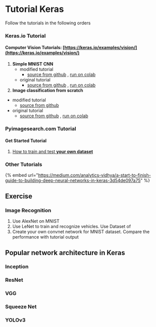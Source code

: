 # Tutorial Keras

Follow the tutorials in the following orders

### Keras.io Tutorial

#### Computer Vision Tutorials: [https://keras.io/examples/vision/](https://keras.io/examples/vision/)

1. **Simple MNIST CNN**
   * modified tutorial
     * [source from github](https://github.com/ykkimhgu/dl-tutorial/blob/master/Keras/cnn/keras_tutorial_MNIST_ykk.ipynb) ,  [run on colab](https://colab.research.google.com/github/ykkimhgu/dl-tutorial/blob/master/Keras/cnn/keras_tutorial_MNIST_ykk.ipynb)
   * original tutorial
     * [source  from github](https://github.com/keras-team/keras-io/blob/master/examples/vision/mnist_convnet.py) ,  [run on colab](https://colab.research.google.com/github/keras-team/keras-io/blob/master/examples/vision/ipynb/mnist_convnet.ipynb)
2.  **Image classification from scratch**
   * modified tutorial
     * [ source from github](https://github.com/ykkimhgu/dl-tutorial/blob/master/Keras/cnn/Keras_tutorial_image_classification_from_scratch.ipynb)
   * original tutorial
     * [source from github](https://github.com/keras-team/keras-io/blob/master/examples/vision/image_classification_from_scratch.py) ,  [run on colab](https://colab.research.google.com/github/keras-team/keras-io/blob/master/examples/vision/ipynb/image_classification_from_scratch.ipynb#scrollTo=YSKPuW9AlAV8)

### Pyimagesearch.com Tutorial

#### Get Started Tutorial

1. [How to train and test **your own dataset**](https://www.pyimagesearch.com/2018/09/10/keras-tutorial-how-to-get-started-with-keras-deep-learning-and-python/) 

### Other Tutorials

{% embed url="https://medium.com/analytics-vidhya/a-start-to-finish-guide-to-building-deep-neural-networks-in-keras-3d54de097a75" %}



## Exercise

### Image Recognition

1. Use AlexNet on MNIST
2. Use LeNet to train and recognize vehicles. Use Dataset of 
3. Create your own convnet network for MNIST dataset. Compare the performance with tutorial output

## Popular network architecture in Keras

### Inception

### ResNet

### VGG

### Squeeze Net

### YOLOv3



